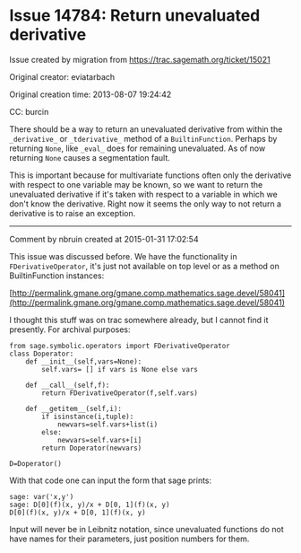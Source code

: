 # Issue 14784: Return unevaluated derivative

Issue created by migration from https://trac.sagemath.org/ticket/15021

Original creator: eviatarbach

Original creation time: 2013-08-07 19:24:42

CC:  burcin

There should be a way to return an unevaluated derivative from within the `_derivative_` or `_tderivative_` method of a `BuiltinFunction`. Perhaps by returning `None`, like `_eval_` does for remaining unevaluated. As of now returning `None` causes a segmentation fault.

This is important because for multivariate functions often only the derivative with respect to one variable may be known, so we want to return the unevaluated derivative if it's taken with respect to a variable in which we don't know the derivative. Right now it seems the only way to not return a derivative is to raise an exception.


---

Comment by nbruin created at 2015-01-31 17:02:54

This issue was discussed before. We have the functionality in `FDerivativeOperator`, it's just not available on top level or as a method on BuiltinFunction instances:

[http://permalink.gmane.org/gmane.comp.mathematics.sage.devel/58041](http://permalink.gmane.org/gmane.comp.mathematics.sage.devel/58041)

I thought this stuff was on trac somewhere already, but I cannot find it presently. For archival purposes:


```
from sage.symbolic.operators import FDerivativeOperator
class Doperator:
    def __init__(self,vars=None):
        self.vars= [] if vars is None else vars

    def __call__(self,f):
        return FDerivativeOperator(f,self.vars)

    def __getitem__(self,i):
        if isinstance(i,tuple):
            newvars=self.vars+list(i)
        else:
            newvars=self.vars+[i]
        return Doperator(newvars)

D=Doperator()
```


With that code one can input the form that sage prints:

```
sage: var('x,y')
sage: D[0](f)(x, y)/x + D[0, 1](f)(x, y)
D[0](f)(x, y)/x + D[0, 1](f)(x, y)
```


Input will never be in Leibnitz notation, since unevaluated functions do not have names for their parameters, just position numbers for them.

